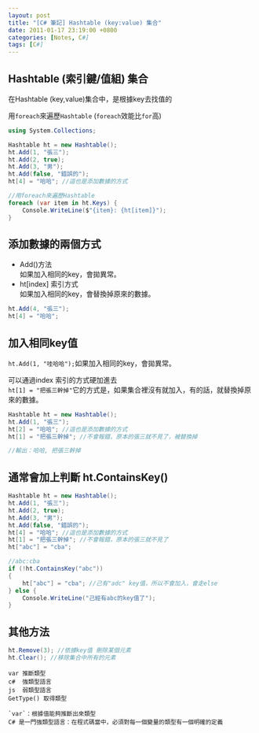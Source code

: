 ```yaml
---
layout: post
title: "[C# 筆記] Hashtable (key:value) 集合"
date: 2011-01-17 23:19:00 +0800
categories: [Notes, C#]
tags: [C#]
---
```


## Hashtable (索引鍵/值組) 集合

在Hashtable (key,value)集合中，是根據key去找值的  

用`foreach`來遍歷`Hashtable` (`foreach`效能比`for`高)  
```c#
using System.Collections;

Hashtable ht = new Hashtable();
ht.Add(1, "張三");
ht.Add(2, true);
ht.Add(3, "男");
ht.Add(false, "錯誤的");
ht[4] = "哈哈"; //這也是添加數據的方式

//用foreach來遍歷Hashtable
foreach (var item in ht.Keys) {
    Console.WriteLine($"{item}: {ht[item]}");
}
```
## 添加數據的兩個方式
- Add()方法  
如果加入相同的key，會拋異常。  
- ht[index] 索引方式  
如果加入相同的key，會替換掉原來的數據。  

```c#
ht.Add(4, "張三");  
ht[4] = "哈哈";
```

## 加入相同key值 
`ht.Add(1, "哇哈哈");`如果加入相同的key，會拋異常。   
  
可以通過index 索引的方式硬加進去  
`ht[1] = "把張三幹掉"`它的方式是，如果集合裡沒有就加入，有的話，就替換掉原來的數據。    
```c#
Hashtable ht = new Hashtable();
ht.Add(1, "張三");
ht[2] = "哈哈"; //這也是添加數據的方式
ht[1] = "把張三幹掉"; //不會報錯，原本的張三就不見了，被替換掉

//輸出：哈哈, 把張三幹掉
```

## 通常會加上判斷 ht.ContainsKey()
```c#
Hashtable ht = new Hashtable();
ht.Add(1, "張三");
ht.Add(2, true);
ht.Add(3, "男");
ht.Add(false, "錯誤的");
ht[4] = "哈哈"; //這也是添加數據的方式
ht[1] = "把張三幹掉"; //不會報錯，原本的張三就不見了
ht["abc"] = "cba"; 

//abc:cba
if (!ht.ContainsKey("abc"))
{
    ht["abc"] = "cba"; //己有"adc" key值，所以不會加入，會走else
} else {
    Console.WriteLine("己經有abc的key值了");
}
```
## 其他方法
```c#
ht.Remove(3); //依據key值 刪除某個元素
ht.Clear(); //移除集合中所有的元素
```


```text
var 推斷類型
c#  強類型語言
js  弱類型語言
GetType() 取得類型

`var`：根據值能夠推斷出來類型
C# 是一門強類型語言：在程式碼當中，必須對每一個變量的類型有一個明確的定義
```